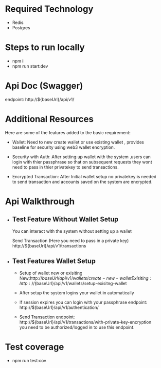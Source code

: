 # Required Technology
- Redis
- Postgres

# Steps to run locally
 - npm i 
 - npm run start:dev

# Api Doc (Swagger) 
  endpoint: http://${baseUrl}/api/v1/




# Additional Resources
  Here are some of the features added to the basic requirement:

  - Wallet: Need to new create wallet or use existing wallet , provides baseline for security using web3 wallet encryption.
  
  - Security with Auth: After setting up wallet with the system ,users can login with thier passphrase so that on subsequent requests they wont need to pass in thier privatekey to send transactions. 

  - Encrypted Transaction: After Initial wallet setup no privatekey is needed to send transaction and accounts saved on the system are encrypted.



# Api Walkthrough

- ## Test Feature Without Wallet Setup 
  
    You can interact with the system without setting up a wallet

    Send Transaction (Here you need to pass in a private key)
    http://${baseUrl}/api/v1/transactions

- ## Test Features Wallet Setup 
    -  Setup of wallet  new or exisiting
        New:http://${baseUrl}/api/v1/wallets/create-new-wallet
        Exisiting:http://${baseUrl}/api/v1/wallets/setup-exisitng-wallet
    
    - After setup the system logins your wallet in automatically
    - If session expires you can login with your passphrase 
        endpoint: http://${baseUrl}/api/v1/authentication/
    
    - Send Transaction
      endpoint: http://${baseUrl}/api/v1/transactions/with-private-key-encryption
      you need to be authorized/logged in to use this endpoint.


# Test coverage
 - npm run test:cov





